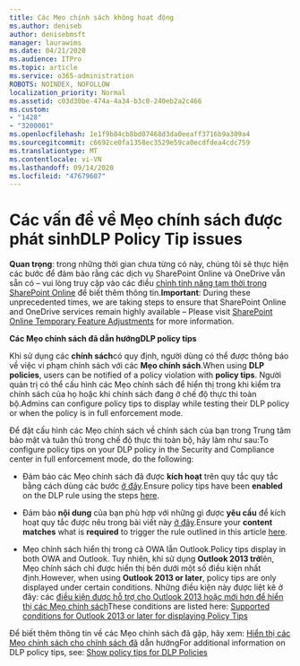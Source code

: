 ```yaml
---
title: Các Mẹo chính sách không hoạt động
ms.author: deniseb
author: denisebmsft
manager: laurawims
ms.date: 04/21/2020
ms.audience: ITPro
ms.topic: article
ms.service: o365-administration
ROBOTS: NOINDEX, NOFOLLOW
localization_priority: Normal
ms.assetid: c03d30be-474a-4a34-b3c0-240eb2a2c466
ms.custom:
- "1428"
- "3200001"
ms.openlocfilehash: 1e1f9b84cb8bd07468d3da0eeaff3716b9a309a4
ms.sourcegitcommit: c6692ce0fa1358ec3529e59ca0ecdfdea4cdc759
ms.translationtype: MT
ms.contentlocale: vi-VN
ms.lasthandoff: 09/14/2020
ms.locfileid: "47679607"
---
```

# <a name="dlp-policy-tip-issues"></a><span data-ttu-id="421d1-102">Các vấn đề về Mẹo chính sách được phát sinh</span><span class="sxs-lookup"><span data-stu-id="421d1-102">DLP Policy Tip issues</span></span>

<span data-ttu-id="421d1-103">**Quan trọng**: trong những thời gian chưa từng có này, chúng tôi sẽ thực hiện các bước để đảm bảo rằng các dịch vụ SharePoint Online và OneDrive vẫn sẵn có – vui lòng truy cập vào các điều [chỉnh tính năng tạm thời trong SharePoint Online](https://aka.ms/ODSPAdjustments) để biết thêm thông tin.</span><span class="sxs-lookup"><span data-stu-id="421d1-103">**Important**: During these unprecedented times, we are taking steps to ensure that SharePoint Online and OneDrive services remain highly available – Please visit [SharePoint Online Temporary Feature Adjustments](https://aka.ms/ODSPAdjustments) for more information.</span></span>

<span data-ttu-id="421d1-104">**Các Mẹo chính sách đã dẫn hướng**</span><span class="sxs-lookup"><span data-stu-id="421d1-104">**DLP policy tips**</span></span>

<span data-ttu-id="421d1-105">Khi sử dụng các **chính sách**có quy định, người dùng có thể được thông báo về việc vi phạm chính sách với các **Mẹo chính sách**.</span><span class="sxs-lookup"><span data-stu-id="421d1-105">When using **DLP policies**, users can be notified of a policy violation with **policy tips**.</span></span> <span data-ttu-id="421d1-106">Người quản trị có thể cấu hình các Mẹo chính sách để hiển thị trong khi kiểm tra chính sách của họ hoặc khi chính sách đang ở chế độ thực thi toàn bộ.</span><span class="sxs-lookup"><span data-stu-id="421d1-106">Admins can configure policy tips to display while testing their DLP policy or when the policy is in full enforcement mode.</span></span>
  
<span data-ttu-id="421d1-107">Để đặt cấu hình các Mẹo chính sách về chính sách của bạn trong Trung tâm bảo mật và tuân thủ trong chế độ thực thi toàn bộ, hãy làm như sau:</span><span class="sxs-lookup"><span data-stu-id="421d1-107">To configure policy tips on your DLP policy in the Security and Compliance center in full enforcement mode, do the following:</span></span>
  
- <span data-ttu-id="421d1-108">Đảm bảo các Mẹo chính sách đã được **kích hoạt** trên quy tắc quy tắc bằng cách dùng các bước [ở đây](https://docs.microsoft.com/microsoft-365/compliance/use-notifications-and-policy-tips).</span><span class="sxs-lookup"><span data-stu-id="421d1-108">Ensure policy tips have been **enabled** on the DLP rule using the steps [here](https://docs.microsoft.com/microsoft-365/compliance/use-notifications-and-policy-tips).</span></span>

- <span data-ttu-id="421d1-109">Đảm bảo **nội dung** của bạn phù hợp với những gì được **yêu cầu** để kích hoạt quy tắc được nêu trong bài viết này [ở đây](https://docs.microsoft.com/microsoft-365/compliance/sensitive-information-type-entity-definitions).</span><span class="sxs-lookup"><span data-stu-id="421d1-109">Ensure your **content matches** what is **required** to trigger the rule outlined in this article [here](https://docs.microsoft.com/microsoft-365/compliance/sensitive-information-type-entity-definitions).</span></span>

- <span data-ttu-id="421d1-110">Mẹo chính sách hiển thị trong cả OWA lẫn Outlook.</span><span class="sxs-lookup"><span data-stu-id="421d1-110">Policy tips display in both OWA and Outlook.</span></span> <span data-ttu-id="421d1-111">Tuy nhiên, khi sử dụng **Outlook 2013 trở**lên, Mẹo chính sách chỉ được hiển thị bên dưới một số điều kiện nhất định.</span><span class="sxs-lookup"><span data-stu-id="421d1-111">However, when using **Outlook 2013 or later**, policy tips are only displayed under certain conditions.</span></span> <span data-ttu-id="421d1-112">Những điều kiện này được liệt kê ở đây: các [điều kiện được hỗ trợ cho Outlook 2013 hoặc mới hơn để hiển thị các Mẹo chính sách](https://docs.microsoft.com/microsoft-365/compliance/use-notifications-and-policy-tips)</span><span class="sxs-lookup"><span data-stu-id="421d1-112">These conditions are listed here: [Supported conditions for Outlook 2013 or later for displaying Policy Tips](https://docs.microsoft.com/microsoft-365/compliance/use-notifications-and-policy-tips)</span></span>

<span data-ttu-id="421d1-113">Để biết thêm thông tin về các Mẹo chính sách đã gặp, hãy xem: [Hiển thị các Mẹo chính sách cho chính sách đã](https://docs.microsoft.com/microsoft-365/compliance/use-notifications-and-policy-tips) dẫn hướng</span><span class="sxs-lookup"><span data-stu-id="421d1-113">For additional information on DLP policy tips, see: [Show policy tips for DLP Policies](https://docs.microsoft.com/microsoft-365/compliance/use-notifications-and-policy-tips)</span></span>
  